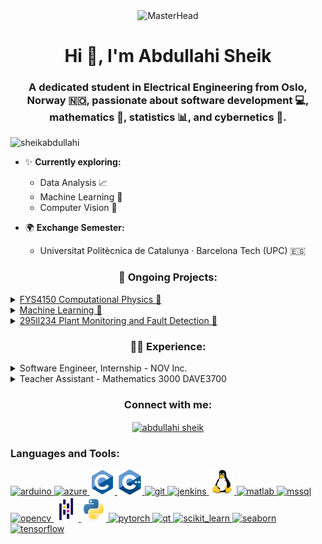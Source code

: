 <div align="center">
  <img src="https://media3.giphy.com/media/xTiTnxpQ3ghPiB2Hp6/giphy.gif?cid=ecf05e47c18t42dhs03umhybpuc969x2iknkjtzpmzd9ebtc&ep=v1_gifs_related&rid=giphy.gif&ct=g" alt="MasterHead" width="1000" height="300"/>
</div>

<h1 align="center">Hi 👋, I'm Abdullahi Sheik</h1>
<h3 align="center">A dedicated student in Electrical Engineering from Oslo, Norway 🇳🇴, passionate about software development 💻, mathematics 🧮, statistics 📊, and cybernetics 🤖.</h3>

<p align="left"> <img src="https://komarev.com/ghpvc/?username=sheikabdullahi&label=Profile%20views&color=0e75b6&style=flat" alt="sheikabdullahi" /> </p>

- ✨ **Currently exploring:**
  - Data Analysis 📈
  - Machine Learning 🤖
  - Computer Vision 👀

- 🌍 **Exchange Semester:**
  - Universitat Politècnica de Catalunya · Barcelona Tech (UPC) 🇪🇸

<h3 align="center">🚀 Ongoing Projects:</h3>

<details>
<summary><a href="https://github.com/SheikAbdullahi/FYS4150Computational-Physics">FYS4150 Computational Physics 🧪</a></summary>

- 📖 **Description:** This repository contains projects exploring various physics problems and solving them using computational methods.
- 🛠️ **Technologies:** Python, C++, LaTeX
- 💡 **Highlights:** Comprehensive study and implementation of computational physics problems, enabling deeper understanding and application of physics concepts in real-world scenarios.
</details>

<details>
<summary><a href="https://github.com/SheikAbdullahi/MachineLearning">Machine Learning 🤖</a></summary>

- 📖 **Description:** This repository is a journey into the exploration and implementation of various machine learning algorithms and models, aiming to extract meaningful insights from data.
- 🛠️ **Technologies:** Python, Scikit-Learn, Pandas
- 💡 **Highlights:** Diverse range of machine learning models explored and implemented, offering a solid foundation in machine learning principles and practices.
</details>

<details>
<summary><a href="https://github.com/SheikAbdullahi/-295ll234-Plant-Monitoring-and-Fault-Detection">295ll234 Plant Monitoring and Fault Detection 🌿</a></summary>

- 📖 **Description:** This project is focused on developing a reliable system to monitor plant conditions and detect any anomalies or faults in the environmental parameters affecting plant growth.
- 🛠️ **Technologies:** Python, Arduino, Sensors
- 💡 **Highlights:** Innovative solution for plant monitoring, leveraging sensor technology and data analysis to optimize plant growth conditions and quickly identify potential issues.
</details>






<h3 align="center">👨‍💻 Experience:</h3>

<details>
<summary>Software Engineer, Internship - NOV Inc.</summary>
   
- Developed with C++ and utilized Qt libraries for fullstack development 🛠️
- Crafted intuitive user interfaces with Qt/QML/Quick 🖥️
- Executed robust testing to ensure software quality 🧪
- Stress tested applications to assess performance and resilience 🏋️‍♂️
</details>

<details>
<summary>Teacher Assistant - Mathematics 3000 DAVE3700</summary>

- Lead exercise sessions and resolved student queries 📚
- Assisted in the "Mathematics 3000" (DAVE3700) course 🧮
</details>

<h3 align="center">Connect with me:</h3>
<p align="center">
<a href="https://www.linkedin.com/in/abdullahi-sheik-5b6b27225/" target="_blank">
    <img align="center" src="https://raw.githubusercontent.com/rahuldkjain/github-profile-readme-generator/master/src/images/icons/Social/linked-in-alt.svg" alt="abdullahi sheik" height="30" width="40" />
</a>
</p>

<h3 align="left">Languages and Tools:</h3>
<p align="left">
<a href="https://www.arduino.cc/" target="_blank" rel="noreferrer">
<img src="https://cdn.worldvectorlogo.com/logos/arduino-1.svg" alt="arduino" width="40" height="40"/>
</a>
<a href="https://azure.microsoft.com/en-in/" target="_blank" rel="noreferrer">
<img src="https://www.vectorlogo.zone/logos/microsoft_azure/microsoft_azure-icon.svg" alt="azure" width="40" height="40"/>
</a>
<a href="https://www.cprogramming.com/" target="_blank" rel="noreferrer">
<img src="https://raw.githubusercontent.com/devicons/devicon/master/icons/c/c-original.svg" alt="c" width="40" height="40"/>
</a>
<a href="https://www.w3schools.com/cpp/" target="_blank" rel="noreferrer">
<img src="https://raw.githubusercontent.com/devicons/devicon/master/icons/cplusplus/cplusplus-original.svg" alt="cplusplus" width="40" height="40"/>
</a>
<a href="https://git-scm.com/" target="_blank" rel="noreferrer">
<img src="https://www.vectorlogo.zone/logos/git-scm/git-scm-icon.svg" alt="git" width="40" height="40"/>
</a>
<a href="https://www.jenkins.io" target="_blank" rel="noreferrer">
<img src="https://www.vectorlogo.zone/logos/jenkins/jenkins-icon.svg" alt="jenkins" width="40" height="40"/>
</a>
<a href="https://www.linux.org/" target="_blank" rel="noreferrer">
<img src="https://raw.githubusercontent.com/devicons/devicon/master/icons/linux/linux-original.svg" alt="linux" width="40" height="40"/>
</a>
<a href="https://www.mathworks.com/" target="_blank" rel="noreferrer">
<img src="https://upload.wikimedia.org/wikipedia/commons/2/21/Matlab_Logo.png" alt="matlab" width="40" height="40"/>
</a>
<a href="https://www.microsoft.com/en-us/sql-server" target="_blank" rel="noreferrer">
<img src="https://www.svgrepo.com/show/303229/microsoft-sql-server-logo.svg" alt="mssql" width="40" height="40"/>
</a>
<a href="https://opencv.org/" target="_blank" rel="noreferrer">
<img src="https://www.vectorlogo.zone/logos/opencv/opencv-icon.svg" alt="opencv" width="40" height="40"/>
</a>
<a href="https://pandas.pydata.org/" target="_blank" rel="noreferrer">
<img src="https://raw.githubusercontent.com/devicons/devicon/2ae2a900d2f041da66e950e4d48052658d850630/icons/pandas/pandas-original.svg" alt="pandas" width="40" height="40"/>
</a>
<a href="https://www.python.org" target="_blank" rel="noreferrer">
<img src="https://raw.githubusercontent.com/devicons/devicon/master/icons/python/python-original.svg" alt="python" width="40" height="40"/>
</a>
<a href="https://pytorch.org/" target="_blank" rel="noreferrer">
<img src="https://www.vectorlogo.zone/logos/pytorch/pytorch-icon.svg" alt="pytorch" width="40" height="40"/>
</a>
<a href="https://www.qt.io/" target="_blank" rel="noreferrer">
<img src="https://upload.wikimedia.org/wikipedia/commons/0/0b/Qt_logo_2016.svg" alt="qt" width="40" height="40"/>
</a>
<a href="https://scikit-learn.org/" target="_blank" rel="noreferrer">
<img src="https://upload.wikimedia.org/wikipedia/commons/0/05/Scikit_learn_logo_small.svg" alt="scikit_learn" width="40" height="40"/>
</a>
<a href="https://seaborn.pydata.org/" target="_blank" rel="noreferrer">
<img src="https://seaborn.pydata.org/_images/logo-mark-lightbg.svg" alt="seaborn" width="40" height="40"/>
</a>
<a href="https://www.tensorflow.org" target="_blank" rel="noreferrer">
<img src="https://www.vectorlogo.zone/logos/tensorflow/tensorflow-icon.svg" alt="tensorflow" width="40" height="40"/>
</a>
</p>


